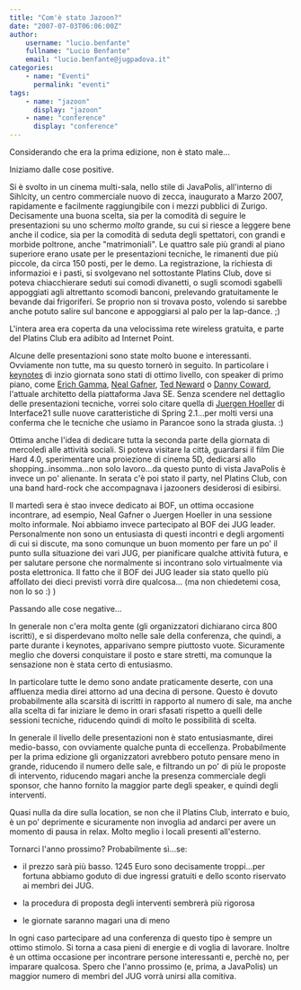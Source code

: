 ```yaml
---
title: "Com'è stato Jazoon?"
date: "2007-07-03T06:06:00Z"
author:
    username: "lucio.benfante"
    fullname: "Lucio Benfante"
    email: "lucio.benfante@jugpadova.it"
categories:
    - name: "Eventi"
      permalink: "eventi"
tags:
    - name: "jazoon"
      display: "jazoon"
    - name: "conference"
      display: "conference"
---
```

Considerando che era la prima edizione, non è stato male...

Iniziamo dalle cose positive.

Si è svolto in un cinema multi-sala, nello stile di JavaPolis, all'interno di Sihlcity, un centro commerciale nuovo di zecca, inaugurato a Marzo 2007, rapidamente e facilmente raggiungibile con i mezzi pubblici di Zurigo. Decisamente una buona scelta, sia per la comodità di seguire le presentazioni su uno schermo *molto* grande, su cui si riesce a leggere bene anche il codice, sia per la comodità di seduta degli spettatori, con grandi e morbide poltrone, anche "matrimoniali".  Le quattro sale più grandi al piano superiore erano usate per le presentazioni tecniche, le rimanenti due più piccole, da circa 150 posti, per le demo.
La registrazione, la richiesta di informazioi e i pasti, si svolgevano nel sottostante Platins Club, dove si poteva chiacchierare seduti sui comodi divanetti, o sugli scomodi sgabelli appoggiati agli altrettanto scomodi banconi, prelevando gratuitamente le bevande dai frigoriferi. Se proprio non si trovava posto, volendo si sarebbe anche potuto salire sul bancone e appoggiarsi al palo per la lap-dance. ;)

L'intera area era coperta da una velocissima rete wireless gratuita, e parte del Platins Club era adibito ad Internet Point.

Alcune delle presentazioni sono state molto buone e interessanti. Ovviamente non tutte, ma su questo tornerò in seguito. In particolare i [keynotes](http://jazoon.com/en/conference/keynotes.html) di inzio giornata sono stati di ottimo livello, con speaker di primo piano, come [Erich Gamma](http://jazoon.com/en/conference/speakerdetails.html?type=author&detail=Erich_Gamma), [Neal Gafner](http://jazoon.com/en/conference/speakerdetails.html?type=author&detail=Neal_Gafter), [Ted Neward](http://jazoon.com/en/conference/speakerdetails.html?type=author&detail=Ted_Neward) o [Danny Coward](http://jazoon.com/en/conference/speakerdetails.html?type=author&detail=Danny_Coward), l'attuale architetto della piattaforma Java SE. Senza scendere nel dettaglio delle presentazioni tecniche, vorrei solo citare quella di [Juergen Hoeller](http://jazoon.com/en/conference/authors/Juergen_Hoeller) di Interface21 sulle nuove caratteristiche di Spring 2.1...per molti versi una conferma che le tecniche che usiamo in Parancoe sono la strada giusta. :)



Ottima anche l'idea di dedicare tutta la seconda parte della giornata di mercoledì alle attività sociali. Si poteva visitare la città, guardarsi il film Die Hard 4.0, sperimentare una proiezione di cinema 5D, dedicarsi allo shopping..insomma...non solo lavoro...da questo punto di vista JavaPolis è invece un po' alienante. In serata c'è poi stato il party, nel Platins Club, con una band hard-rock che accompagnava i jazooners desiderosi di esibirsi.

Il martedì sera è stao invece dedicato ai BOF, un ottima occasione incontrare, ad esempio, Neal Gafner o Juergen Hoeller in una sessione molto informale. Noi abbiamo invece partecipato al BOF dei JUG leader. Personalmente non sono un entusiasta di questi incontri e degli argomenti di cui si discute, ma sono comunque un buon momento per fare un po' il punto sulla situazione dei vari JUG, per pianificare qualche attività futura,  e per salutare persone che normalmente si incontrano solo virtualmente via posta elettronica. Il fatto che il BOF dei JUG leader sia stato quello più affollato dei dieci previsti vorrà dire qualcosa... (ma non chiedetemi cosa, non lo so :) )

Passando alle cose negative...

In generale non c'era molta gente (gli organizzatori dichiarano circa 800 iscritti), e si disperdevano molto nelle sale della conferenza, che quindi, a parte durante i keynotes, apparivano sempre piuttosto vuote. Sicuramente meglio che doversi conquistare il posto e stare stretti, ma comunque la sensazione non è stata certo di entusiasmo.

In particolare tutte le demo sono andate praticamente deserte, con una affluenza media direi attorno ad una decina di persone. Questo è dovuto probabilmente alla scarsità di iscritti in rapporto al numero di sale, ma anche alla scelta di far iniziare le demo in orari sfasati rispetto a quelli delle sessioni tecniche, riducendo quindi di molto le possibilità di scelta.

In generale il livello delle presentazioni non è stato entusiasmante, direi medio-basso, con ovviamente qualche punta di eccellenza. Probabilmente per la prima edizione gli organizzatori avrebbero potuto pensare meno in grande, riducendo il numero delle sale, e filtrando un po' di più le proposte di intervento, riducendo magari anche la presenza commerciale degli sponsor, che hanno fornito la maggior parte degli speaker, e quindi degli interventi.

Quasi nulla da dire sulla location, se non che il Platins Club, interrato e buio, è un po' deprimente e sicuramente non invoglia ad andarci per avere un momento di pausa in relax. Molto meglio i locali presenti all'esterno.

Tornarci l'anno prossimo? Probabilmente sì...se:

* il prezzo sarà più basso. 1245 Euro sono decisamente troppi...per fortuna abbiamo goduto di due ingressi gratuiti e dello sconto riservato ai membri dei JUG.

* la procedura di proposta degli interventi sembrerà più rigorosa

* le giornate saranno magari una di meno

In ogni caso partecipare ad una conferenza di questo tipo è sempre un ottimo stimolo. Si torna a casa pieni di energie e di voglia di lavorare. Inoltre è un ottima occasione per incontrare persone interessanti e, perchè no, per imparare qualcosa. Spero che l'anno prossimo (e, prima, a JavaPolis) un maggior numero di membri del JUG vorrà unirsi alla comitiva.

